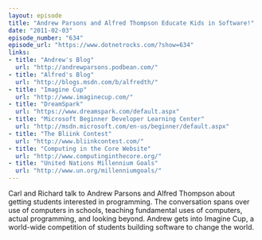 ```yaml
---
layout: episode
title: "Andrew Parsons and Alfred Thompson Educate Kids in Software!"
date: "2011-02-03"
episode_number: "634"
episode_url: "https://www.dotnetrocks.com/?show=634"
links:
- title: "Andrew's Blog"
  url: "http://andrewparsons.podbean.com/"
- title: "Alfred's Blog"
  url: "http://blogs.msdn.com/b/alfredth/"
- title: "Imagine Cup"
  url: "http://www.imaginecup.com/"
- title: "DreamSpark"
  url: "https://www.dreamspark.com/default.aspx"
- title: "Microsoft Beginner Developer Learning Center"
  url: "http://msdn.microsoft.com/en-us/beginner/default.aspx"
- title: "The Bliink Contest"
  url: "http://www.bliinkcontest.com/"
- title: "Computing in the Core Website"
  url: "http://www.computinginthecore.org/"
- title: "United Nations Millennium Goals"
  url: "http://www.un.org/millenniumgoals/"
---
```


Carl and Richard talk to Andrew Parsons and Alfred Thompson about getting students interested in programming. The conversation spans over use of computers in schools, teaching fundamental uses of computers, actual programming, and looking beyond. Andrew gets into Imagine Cup, a world-wide competition of students building software to change the world.
